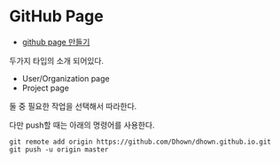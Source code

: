 GitHub Page
=========

* [github page 만들기]

두가지 타입의 소개 되어있다.
- User/Organization page
-  Project page

둘 중 필요한 작업을 선택해서 따라한다.

다만 push할 때는 아래의 명령어를 사용한다.

```
git remote add origin https://github.com/Dhown/dhown.github.io.git
git push -u origin master
```

[github page 만들기]:https://pages.github.com/